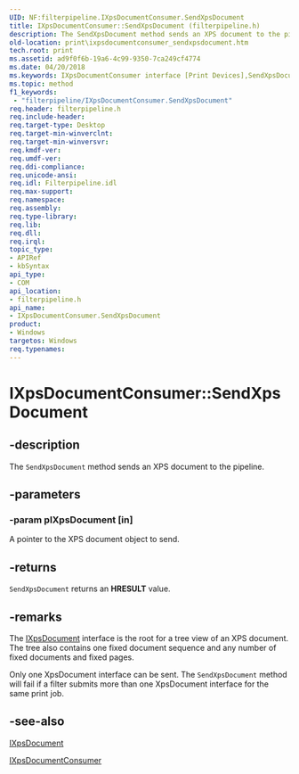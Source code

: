 ```yaml
---
UID: NF:filterpipeline.IXpsDocumentConsumer.SendXpsDocument
title: IXpsDocumentConsumer::SendXpsDocument (filterpipeline.h)
description: The SendXpsDocument method sends an XPS document to the pipeline.
old-location: print\ixpsdocumentconsumer_sendxpsdocument.htm
tech.root: print
ms.assetid: ad9f0f6b-19a6-4c99-9350-7ca249cf4774
ms.date: 04/20/2018
ms.keywords: IXpsDocumentConsumer interface [Print Devices],SendXpsDocument method, IXpsDocumentConsumer.SendXpsDocument, IXpsDocumentConsumer::SendXpsDocument, SendXpsDocument, SendXpsDocument method [Print Devices], SendXpsDocument method [Print Devices],IXpsDocumentConsumer interface, filterpipeline/IXpsDocumentConsumer::SendXpsDocument, filterpipeline_f8816c77-a8d0-4d44-bd12-adaf9194c34c.xml, print.ixpsdocumentconsumer_sendxpsdocument
ms.topic: method
f1_keywords:
 - "filterpipeline/IXpsDocumentConsumer.SendXpsDocument"
req.header: filterpipeline.h
req.include-header: 
req.target-type: Desktop
req.target-min-winverclnt: 
req.target-min-winversvr: 
req.kmdf-ver: 
req.umdf-ver: 
req.ddi-compliance: 
req.unicode-ansi: 
req.idl: Filterpipeline.idl
req.max-support: 
req.namespace: 
req.assembly: 
req.type-library: 
req.lib: 
req.dll: 
req.irql: 
topic_type:
- APIRef
- kbSyntax
api_type:
- COM
api_location:
- filterpipeline.h
api_name:
- IXpsDocumentConsumer.SendXpsDocument
product:
- Windows
targetos: Windows
req.typenames: 
---
```


# IXpsDocumentConsumer::SendXpsDocument


## -description


The <code>SendXpsDocument</code> method sends an XPS document to the pipeline. 


## -parameters




### -param pIXpsDocument [in]

A pointer to the XPS document object to send.


## -returns



<code>SendXpsDocument</code> returns an <b>HRESULT</b> value.




## -remarks



The <a href="https://docs.microsoft.com/windows-hardware/drivers/ddi/filterpipeline/nn-filterpipeline-ixpsdocument">IXpsDocument</a> interface is the root for a tree view of an XPS document. The tree also contains one fixed document sequence and any number of fixed documents and fixed pages.

Only one XpsDocument interface can be sent. The <code>SendXpsDocument</code> method will fail if a filter submits more than one XpsDocument interface for the same print job.




## -see-also




<a href="https://docs.microsoft.com/windows-hardware/drivers/ddi/filterpipeline/nn-filterpipeline-ixpsdocument">IXpsDocument</a>



<a href="https://docs.microsoft.com/windows-hardware/drivers/ddi/filterpipeline/nn-filterpipeline-ixpsdocumentconsumer">IXpsDocumentConsumer</a>
 

 

